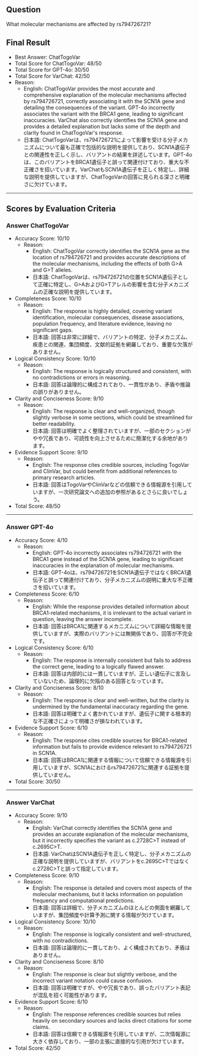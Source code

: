## Question

What molecular mechanisms are affected by rs794726721?

## Final Result

- Best Answer: ChatTogoVar
- Total Score for ChatTogoVar: 48/50
- Total Score for GPT-4o: 30/50
- Total Score for VarChat: 42/50
- Reason:
  - English: ChatTogoVar provides the most accurate and comprehensive explanation of the molecular mechanisms affected by rs794726721, correctly associating it with the SCN1A gene and detailing the consequences of the variant. GPT-4o incorrectly associates the variant with the BRCA1 gene, leading to significant inaccuracies. VarChat also correctly identifies the SCN1A gene and provides a detailed explanation but lacks some of the depth and clarity found in ChatTogoVar's response.
  - 日本語: ChatTogoVarは、rs794726721によって影響を受ける分子メカニズムについて最も正確で包括的な説明を提供しており、SCN1A遺伝子との関連性を正しく示し、バリアントの結果を詳述しています。GPT-4oは、このバリアントをBRCA1遺伝子と誤って関連付けており、重大な不正確さを招いています。VarChatもSCN1A遺伝子を正しく特定し、詳細な説明を提供していますが、ChatTogoVarの回答に見られる深さと明確さに欠けています。

---

## Scores by Evaluation Criteria

### Answer ChatTogoVar
- Accuracy Score: 10/10
  - Reason: 
    - English: ChatTogoVar correctly identifies the SCN1A gene as the location of rs794726721 and provides accurate descriptions of the molecular mechanisms, including the effects of both G>A and G>T alleles.
    - 日本語: ChatTogoVarは、rs794726721の位置をSCN1A遺伝子として正確に特定し、G>AおよびG>Tアレルの影響を含む分子メカニズムの正確な説明を提供しています。
- Completeness Score: 10/10
  - Reason: 
    - English: The response is highly detailed, covering variant identification, molecular consequences, disease associations, population frequency, and literature evidence, leaving no significant gaps.
    - 日本語: 回答は非常に詳細で、バリアントの特定、分子メカニズム、疾患との関連、集団頻度、文献的証拠を網羅しており、重要な欠落がありません。
- Logical Consistency Score: 10/10
  - Reason: 
    - English: The response is logically structured and consistent, with no contradictions or errors in reasoning.
    - 日本語: 回答は論理的に構成されており、一貫性があり、矛盾や推論の誤りがありません。
- Clarity and Conciseness Score: 9/10
  - Reason: 
    - English: The response is clear and well-organized, though slightly verbose in some sections, which could be streamlined for better readability.
    - 日本語: 回答は明確でよく整理されていますが、一部のセクションがやや冗長であり、可読性を向上させるために簡潔化する余地があります。
- Evidence Support Score: 9/10
  - Reason: 
    - English: The response cites credible sources, including TogoVar and ClinVar, but could benefit from additional references to primary research articles.
    - 日本語: 回答はTogoVarやClinVarなどの信頼できる情報源を引用していますが、一次研究論文への追加の参照があるとさらに良いでしょう。
- Total Score: 48/50

---

### Answer GPT-4o
- Accuracy Score: 4/10
  - Reason: 
    - English: GPT-4o incorrectly associates rs794726721 with the BRCA1 gene instead of the SCN1A gene, leading to significant inaccuracies in the explanation of molecular mechanisms.
    - 日本語: GPT-4oは、rs794726721をSCN1A遺伝子ではなくBRCA1遺伝子と誤って関連付けており、分子メカニズムの説明に重大な不正確さを招いています。
- Completeness Score: 6/10
  - Reason: 
    - English: While the response provides detailed information about BRCA1-related mechanisms, it is irrelevant to the actual variant in question, leaving the answer incomplete.
    - 日本語: 回答はBRCA1に関連するメカニズムについて詳細な情報を提供していますが、実際のバリアントには無関係であり、回答が不完全です。
- Logical Consistency Score: 6/10
  - Reason: 
    - English: The response is internally consistent but fails to address the correct gene, leading to a logically flawed answer.
    - 日本語: 回答は内部的には一貫していますが、正しい遺伝子に言及していないため、論理的に欠陥のある回答となっています。
- Clarity and Conciseness Score: 8/10
  - Reason: 
    - English: The response is clear and well-written, but the clarity is undermined by the fundamental inaccuracy regarding the gene.
    - 日本語: 回答は明確でよく書かれていますが、遺伝子に関する根本的な不正確さによって明確さが損なわれています。
- Evidence Support Score: 6/10
  - Reason: 
    - English: The response cites credible sources for BRCA1-related information but fails to provide evidence relevant to rs794726721 in SCN1A.
    - 日本語: 回答はBRCA1に関連する情報について信頼できる情報源を引用していますが、SCN1Aにおけるrs794726721に関連する証拠を提供していません。
- Total Score: 30/50

---

### Answer VarChat
- Accuracy Score: 9/10
  - Reason: 
    - English: VarChat correctly identifies the SCN1A gene and provides an accurate explanation of the molecular mechanisms, but it incorrectly specifies the variant as c.2728C>T instead of c.2695C>T.
    - 日本語: VarChatはSCN1A遺伝子を正しく特定し、分子メカニズムの正確な説明を提供していますが、バリアントをc.2695C>Tではなくc.2728C>Tと誤って指定しています。
- Completeness Score: 9/10
  - Reason: 
    - English: The response is detailed and covers most aspects of the molecular mechanisms, but it lacks information on population frequency and computational predictions.
    - 日本語: 回答は詳細で、分子メカニズムのほとんどの側面を網羅していますが、集団頻度や計算予測に関する情報が欠けています。
- Logical Consistency Score: 10/10
  - Reason: 
    - English: The response is logically consistent and well-structured, with no contradictions.
    - 日本語: 回答は論理的に一貫しており、よく構成されており、矛盾はありません。
- Clarity and Conciseness Score: 8/10
  - Reason: 
    - English: The response is clear but slightly verbose, and the incorrect variant notation could cause confusion.
    - 日本語: 回答は明確ですが、やや冗長であり、誤ったバリアント表記が混乱を招く可能性があります。
- Evidence Support Score: 6/10
  - Reason: 
    - English: The response references credible sources but relies heavily on secondary sources and lacks direct citations for some claims.
    - 日本語: 回答は信頼できる情報源を引用していますが、二次情報源に大きく依存しており、一部の主張に直接的な引用が欠けています。
- Total Score: 42/50